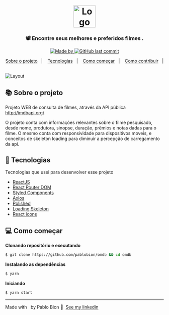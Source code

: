 <h1 align="center">
  <img src=".github/logo.svg" alt="Logo" height="70">
</h1>

<h3 align="center">📽 Encontre seus melhores e preferidos filmes .</h3>

<p align="center">
  <a href="https://www.linkedin.com/in/pablobion/">
    <img alt="Made by" src="https://img.shields.io/badge/made%20by-Pablo%20Bion-%23FF9000">
  </a>

  <a href="https://github.com/pablobion/omdb/commits/master">
    <img alt="GitHub last commit" src="https://img.shields.io/github/last-commit/pablobion/omdb?color=%23FF9000">
  </a>
</p>

<p align="center">
  <a href="#-about-the-project">Sobre o projeto</a>&nbsp;&nbsp;&nbsp;|&nbsp;&nbsp;&nbsp;
  <a href="#-technologies">Tecnologias</a>&nbsp;&nbsp;&nbsp;|&nbsp;&nbsp;&nbsp;
  <a href="#-getting-started">Como começar</a>&nbsp;&nbsp;&nbsp;|&nbsp;&nbsp;&nbsp;
  <a href="#-how-to-contribute">Como contribuir</a>&nbsp;&nbsp;&nbsp;|&nbsp;&nbsp;&nbsp;
</p>


<img alt="Layout" src="https://res.cloudinary.com/eliasgcf/image/upload/v1596552194/proffy/proffy-mockup_a2owui.png">

## 📚 Sobre o projeto

Projeto WEB de consulta de filmes, através da API pública http://imdbapi.org/

O projeto conta com informações relevantes sobre o filme pesquisado, desde nome, produtora, sinopse, duração, prêmios e notas dadas para o filme.
O mesmo conta com responsividade para dispositivos moveis, e conceitos de skeleton loading para diminuir a percepção de carregamento da api.

## 🚀 Tecnologias

Tecnologias que usei para desenvolver esse projeto

- [ReactJS](https://reactjs.org/)
- [React Router DOM](https://reacttraining.com/react-router/)
- [Styled Components](https://styled-components.com/)
- [Axios](https://github.com/axios/axios)
- [Polished](https://github.com/styled-components/polished)
- [Loading Skeleton](https://www.npmjs.com/package/react-loading-skeleton)
- [React icons](https://react-icons.github.io/react-icons/)

## 💻 Como começar 


**Clonando repositório e executando**

```bash
$ git clone https://github.com/pablobion/omdb && cd omdb
```

**Instalando as dependências**

```bash
$ yarn
```

**Iniciando**

```bash
$ yarn start
```




---

Made with &nbsp; by Pablo Bion 👋 &nbsp;[See my linkedin](www.linkedin.com/in/pablobion)
